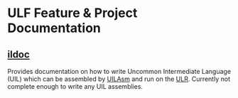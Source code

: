 # ULF Feature & Project Documentation

## [ildoc](https://ulr-il.readthedocs.io/en/latest/)

Provides documentation on how to write Uncommon Intermediate Language (UIL) which can be assembled by [UILAsm](./projects.md#uilasm) and run on the [ULR](./projects.md#runtime). Currently not complete enough to write any UIL assemblies.